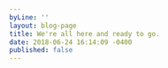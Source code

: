 ```yaml
---
byLine: ''
layout: blog-page
title: We're all here and ready to go.
date: 2018-06-24 16:14:09 -0400
published: false
---
```


